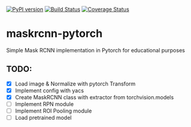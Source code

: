 [![PyPI version](https://badge.fury.io/py/maskrcnn.svg)](https://badge.fury.io/py/maskrcnn)
[![Build Status](https://travis-ci.org/quanhua92/maskrcnn-pytorch.svg?branch=master)](https://travis-ci.org/quanhua92/maskrcnn-pytorch)
[![Coverage Status](https://coveralls.io/repos/github/quanhua92/maskrcnn-pytorch/badge.svg?branch=master)](https://coveralls.io/github/quanhua92/maskrcnn-pytorch?branch=master)

# maskrcnn-pytorch
Simple Mask RCNN implementation in Pytorch for educational purposes


## TODO:

- [x] Load image & Normalize with pytorch Transform
- [x] Implement config with yacs
- [x] Create MaskRCNN class with extractor from torchvision.models
- [ ] Implement RPN module
- [ ] Implement ROI Pooling module
- [ ] Load pretrained model
